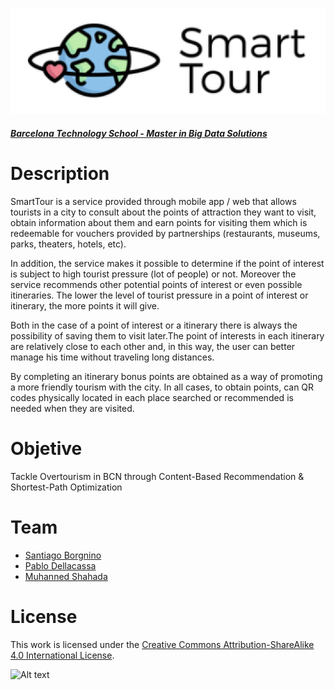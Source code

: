 ![BTS](/Logo.png)

##### [Barcelona Technology School - Master in Big Data Solutions](https://barcelonatechnologyschool.com/master/master-in-big-data-solutions/)

# Description

SmartTour is a service provided through mobile app / web that allows tourists in a city to consult about the points of attraction they want to visit, obtain information about them and earn points for visiting them which is redeemable for vouchers provided by partnerships (restaurants, museums, parks, theaters, hotels, etc).

In addition, the service makes it possible to determine if the point of interest is subject to high tourist pressure (lot of people) or not. Moreover the service recommends other potential points of interest or even possible itineraries. The lower the level of tourist pressure in a point of interest or itinerary, the more points it will give.

Both in the case of a point of interest or a itinerary there is always the possibility of saving them to visit later.The point of interests in each itinerary are relatively close to each other and, in this way, the user can better manage his time without traveling long distances. 

By completing an itinerary bonus points are obtained as a way of promoting a more friendly tourism with the city. In all cases, to obtain points, can QR codes physically located in each place searched or recommended is needed when they are visited.

#  Objetive

Tackle Overtourism in BCN through Content-Based Recommendation & Shortest-Path Optimization

# Team

- [Santiago Borgnino](https://www.linkedin.com/in/santiago-borgnino-91752710b/)
- [Pablo Dellacassa](https://www.linkedin.com/in/pablodellacassa/)
- [Muhanned Shahada](https://www.linkedin.com/in/muhanned-shahada-pmp-miet-883560ab/)

# License
This work is licensed under the [Creative Commons Attribution-ShareAlike 4.0 International License](http://creativecommons.org/licenses/by-sa/4.0/). 

![Alt text](https://i.creativecommons.org/l/by-sa/4.0/88x31.png "Creative Commons Attribution-ShareAlike 4.0 International License")
